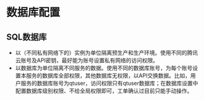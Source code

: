 # 数据库配置

## SQL数据库

- 以（不同私有网络下的）实例为单位隔离预生产和生产环境。使用不同的腾讯云账号及API密钥，最好能为账号设置私有网络的访问权限。
- 以数据库为单位隔离不同服务的数据。使用不同的数据库账号，为每个账号设置本服务的数据库全部权限，其他数据库无权限，以API交换数据。比如，用户服务的数据库账号为qtuser，访问权限只有qtuser数据库；在数据库设置中配置数据库级别权限、不给全局权限即可，工单确认过目前只能手动操作。